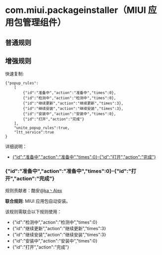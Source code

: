 # com.miui.packageinstaller（MIUI 应用包管理组件）

## 普通规则



## 增强规则

快速复制:
```
{"popup_rules":
    [
        {"id":"准备中","action":"准备中","times":0},
        {"id":"检测中","action":"检测中","times":0},
        {"id":"继续更新","action":"继续更新","times":3},
        {"id":"继续安装","action":"继续安装","times":3},
        {"id":"安装中","action":"安装中","times":0},
        {"id":"打开","action":"完成"}
    ],
    "unite_popup_rules":true,
    "ltt_service":true
}
```
详细说明：
- [{"id":"准备中","action":"准备中","times":0}-{"id":"打开","action":"完成"}](#id准备中action准备中times0-id打开action完成)

### {"id":"准备中","action":"准备中","times":0}-{"id":"打开","action":"完成"}
规则贡献者：酷安@[ka丶Alex](http://www.coolapk.com/u/576503)

**联合规则**: MIUI 应用包自动安装。

该规则需联合以下规则使用：

- {"id":"检测中","action":"检测中","times":0}
- {"id":"继续更新","action":"继续更新","times":3}
- {"id":"继续安装","action":"继续安装","times":3}
- {"id":"安装中","action":"安装中","times":0}
- {"id":"打开","action":"完成"}